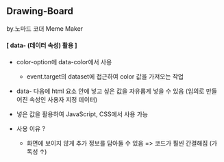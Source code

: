 ## Drawing-Board
by.노마드 코더 Meme Maker 

#### [ data- (데이터 속성) 활용 ]

- color-option에 data-color에서 사용
  * event.target의 dataset에 접근하여 color 값을 가져오는 작업
- data- 다음에 html 요소 안에 넣고 싶은 값을 자유롭게 넣을 수 있음
(임의로 만들어진 속성인 사용자 지정 데이터)
- 넣은 값을 활용하여 JavaScript, CSS에서 사용 가능

- 사용 이유 ?
   * 화면에 보이지 않게 추가 정보를 담아둘 수 있음 => 코드가 훨씬 간결해짐 (가독성 ↑)
  



